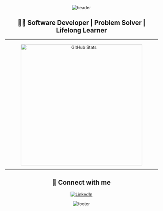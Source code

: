<!-- 🚀 Space Minimalist GitHub Profile README -->

<div align="center">
  <img src="https://capsule-render.vercel.app/api?type=waving&height=200&text=Sumit%20Vivek&fontAlign=50&fontAlignY=40&color=0:0f2027,100:2c5364&fontSize=50" alt="header" />
</div>

<div align="center">
  
  ## 👨‍💻 Software Developer | Problem Solver | Lifelong Learner

  ---
  
  <img src="https://github-readme-stats.vercel.app/api?username=sumitvivek&show_icons=true&theme=tokyonight&hide_border=true&count_private=true" width="400" alt="GitHub Stats" />
  
  ---
  
  ## 🌌 Connect with me
  
  [![LinkedIn](https://img.shields.io/badge/LinkedIn-0A66C2?style=for-the-badge&logo=linkedin&logoColor=white)](https://linkedin.com/in/sumitvivek)
  <!--[![Email](https://img.shields.io/badge/Email-EA4335?style=for-the-badge&logo=gmail&logoColor=white)](mailto:your.email@example.com)-->

</div>

<div align="center">
  <img src="https://capsule-render.vercel.app/api?type=waving&height=120&color=0:0f2027,100:2c5364&section=footer" alt="footer" />
</div>
